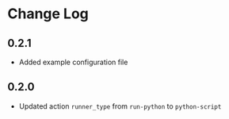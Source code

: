 # Change Log

## 0.2.1

- Added example configuration file

## 0.2.0

- Updated action `runner_type` from `run-python` to `python-script`
